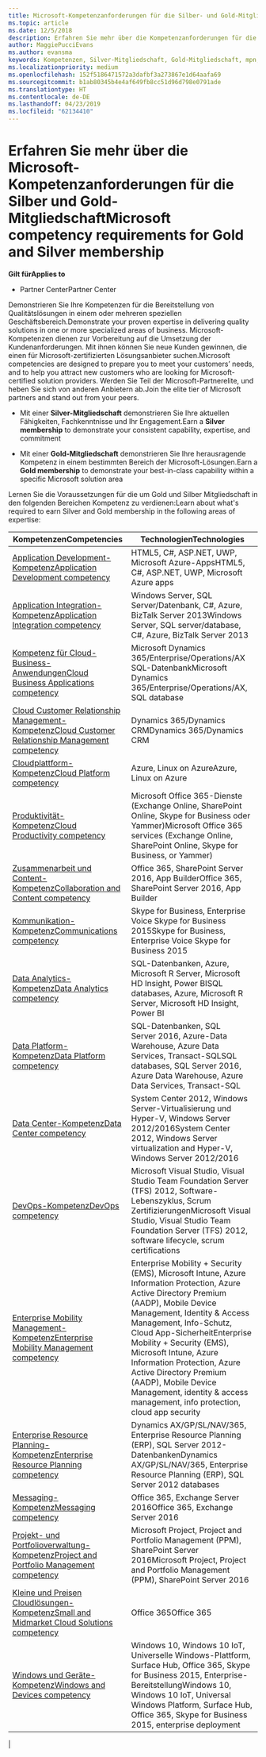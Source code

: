```yaml
---
title: Microsoft-Kompetenzanforderungen für die Silber- und Gold-Mitgliedschaft | Partner Center
ms.topic: article
ms.date: 12/5/2018
description: Erfahren Sie mehr über die Kompetenzanforderungen für die Mitgliedschaftsstufen Silber und Gold.
author: MaggiePucciEvans
ms.author: evansma
keywords: Kompetenzen, Silver-Mitgliedschaft, Gold-Mitgliedschaft, mpn, MAPS, Kompetenz, Microsoft Partner Network, Network Mitgliedschaft
ms.localizationpriority: medium
ms.openlocfilehash: 152f5186471572a3dafbf3a273867e1d64aafa69
ms.sourcegitcommit: b1ab80345b4e4af649fb8cc51d96d798e0791ade
ms.translationtype: HT
ms.contentlocale: de-DE
ms.lasthandoff: 04/23/2019
ms.locfileid: "62134410"
---
```

# <a name="microsoft-competency-requirements-for-gold-and-silver-membership"></a><span data-ttu-id="cf1fd-104">Erfahren Sie mehr über die Microsoft-Kompetenzanforderungen für die Silber und Gold-Mitgliedschaft</span><span class="sxs-lookup"><span data-stu-id="cf1fd-104">Microsoft competency requirements for Gold and Silver membership</span></span>

<span data-ttu-id="cf1fd-105">**Gilt für**</span><span class="sxs-lookup"><span data-stu-id="cf1fd-105">**Applies to**</span></span>

- <span data-ttu-id="cf1fd-106">Partner Center</span><span class="sxs-lookup"><span data-stu-id="cf1fd-106">Partner Center</span></span>

<span data-ttu-id="cf1fd-107">Demonstrieren Sie Ihre Kompetenzen für die Bereitstellung von Qualitätslösungen in einem oder mehreren speziellen Geschäftsbereich.</span><span class="sxs-lookup"><span data-stu-id="cf1fd-107">Demonstrate your proven expertise in delivering quality solutions in one or more specialized areas of business.</span></span> <span data-ttu-id="cf1fd-108">Microsoft-Kompetenzen dienen zur Vorbereitung auf die Umsetzung der Kundenanforderungen. Mit ihnen können Sie neue Kunden gewinnen, die einen für Microsoft-zertifizierten Lösungsanbieter suchen.</span><span class="sxs-lookup"><span data-stu-id="cf1fd-108">Microsoft competencies are designed to prepare you to meet your customers’ needs, and to help you attract new customers who are looking for Microsoft-certified solution providers.</span></span> <span data-ttu-id="cf1fd-109">Werden Sie Teil der Microsoft-Partnerelite, und heben Sie sich von anderen Anbietern ab.</span><span class="sxs-lookup"><span data-stu-id="cf1fd-109">Join the elite tier of Microsoft partners and stand out from your peers.</span></span>

- <span data-ttu-id="cf1fd-110">Mit einer **Silver-Mitgliedschaft** demonstrieren Sie Ihre aktuellen Fähigkeiten, Fachkenntnisse und Ihr Engagement.</span><span class="sxs-lookup"><span data-stu-id="cf1fd-110">Earn a **Silver membership** to demonstrate your consistent capability, expertise, and commitment</span></span>

- <span data-ttu-id="cf1fd-111">Mit einer **Gold-Mitgliedschaft** demonstrieren Sie Ihre herausragende Kompetenz in einem bestimmten Bereich der Microsoft-Lösungen.</span><span class="sxs-lookup"><span data-stu-id="cf1fd-111">Earn a **Gold membership** to demonstrate your best-in-class capability within a specific Microsoft solution area</span></span>

<span data-ttu-id="cf1fd-112">Lernen Sie die Voraussetzungen für die um Gold und Silber Mitgliedschaft in den folgenden Bereichen Kompetenz zu verdienen:</span><span class="sxs-lookup"><span data-stu-id="cf1fd-112">Learn about what's required to earn Silver and Gold membership in the following areas of expertise:</span></span>

<!-- Removed the ISV competency row as per Sarah Hodge on 12/5/18 

[ISV competency](https://partner.microsoft.com/en-us/membership/isv-competency)| Azure, SQL Server 2016,  Dynamics 365, Office 365, Windows Server 2019, System Center 2016|

-->

| <span data-ttu-id="cf1fd-113">Kompetenzen</span><span class="sxs-lookup"><span data-stu-id="cf1fd-113">Competencies</span></span>  | <span data-ttu-id="cf1fd-114">Technologien</span><span class="sxs-lookup"><span data-stu-id="cf1fd-114">Technologies</span></span> |
|   ------------------   |   -------   |
| [<span data-ttu-id="cf1fd-115">Application Development-Kompetenz</span><span class="sxs-lookup"><span data-stu-id="cf1fd-115">Application Development competency</span></span>](https://partner.microsoft.com/membership/application-development-competency) | <span data-ttu-id="cf1fd-116">HTML5, C#, ASP.NET, UWP, Microsoft Azure-Apps</span><span class="sxs-lookup"><span data-stu-id="cf1fd-116">HTML5, C#, ASP.NET, UWP, Microsoft Azure apps</span></span> |
| [<span data-ttu-id="cf1fd-117">Application Integration-Kompetenz</span><span class="sxs-lookup"><span data-stu-id="cf1fd-117">Application Integration competency</span></span>](https://partner.microsoft.com/membership/application-integration-competency) | <span data-ttu-id="cf1fd-118">Windows Server, SQL Server/Datenbank, C#, Azure, BizTalk Server 2013</span><span class="sxs-lookup"><span data-stu-id="cf1fd-118">Windows Server, SQL server/database, C#, Azure, BizTalk Server 2013</span></span>|
| [<span data-ttu-id="cf1fd-119">Kompetenz für Cloud-Business-Anwendungen</span><span class="sxs-lookup"><span data-stu-id="cf1fd-119">Cloud Business Applications competency</span></span>](https://partner.microsoft.com/membership/cloud-business-applications-competency)| <span data-ttu-id="cf1fd-120">Microsoft Dynamics 365/Enterprise/Operations/AX SQL-Datenbank</span><span class="sxs-lookup"><span data-stu-id="cf1fd-120">Microsoft Dynamics 365/Enterprise/Operations/AX, SQL database</span></span> |
| [<span data-ttu-id="cf1fd-121">Cloud Customer Relationship Management-Kompetenz</span><span class="sxs-lookup"><span data-stu-id="cf1fd-121">Cloud Customer Relationship Management competency</span></span>](https://partner.microsoft.com/membership/cloud-customer-relationship-management-competency)| <span data-ttu-id="cf1fd-122">Dynamics 365/Dynamics CRM</span><span class="sxs-lookup"><span data-stu-id="cf1fd-122">Dynamics 365/Dynamics CRM</span></span> |
| [<span data-ttu-id="cf1fd-123">Cloudplattform-Kompetenz</span><span class="sxs-lookup"><span data-stu-id="cf1fd-123">Cloud Platform competency</span></span>](https://partner.microsoft.com/membership/cloud-platform-competency)| <span data-ttu-id="cf1fd-124">Azure, Linux on Azure</span><span class="sxs-lookup"><span data-stu-id="cf1fd-124">Azure, Linux on Azure</span></span> |
| [<span data-ttu-id="cf1fd-125">Produktivität-Kompetenz</span><span class="sxs-lookup"><span data-stu-id="cf1fd-125">Cloud Productivity competency</span></span>](https://partner.microsoft.com/membership/cloud-productivity-competency)| <span data-ttu-id="cf1fd-126">Microsoft Office 365-Dienste (Exchange Online, SharePoint Online, Skype for Business oder Yammer)</span><span class="sxs-lookup"><span data-stu-id="cf1fd-126">Microsoft Office 365 services (Exchange Online, SharePoint Online, Skype for Business, or Yammer)</span></span>|
| [<span data-ttu-id="cf1fd-127">Zusammenarbeit und Content-Kompetenz</span><span class="sxs-lookup"><span data-stu-id="cf1fd-127">Collaboration and Content competency</span></span>](https://partner.microsoft.com/membership/collaboration-and-content-competency)| <span data-ttu-id="cf1fd-128">Office 365, SharePoint Server 2016, App Builder</span><span class="sxs-lookup"><span data-stu-id="cf1fd-128">Office 365, SharePoint Server 2016, App Builder</span></span> |
| [<span data-ttu-id="cf1fd-129">Kommunikation-Kompetenz</span><span class="sxs-lookup"><span data-stu-id="cf1fd-129">Communications competency</span></span>](https://partner.microsoft.com/membership/communications-competency)| <span data-ttu-id="cf1fd-130">Skype for Business, Enterprise Voice Skype for Business 2015</span><span class="sxs-lookup"><span data-stu-id="cf1fd-130">Skype for Business, Enterprise Voice Skype for Business 2015</span></span> |
| [<span data-ttu-id="cf1fd-131">Data Analytics-Kompetenz</span><span class="sxs-lookup"><span data-stu-id="cf1fd-131">Data Analytics competency</span></span>](https://partner.microsoft.com/membership/data-analytics-competency)| <span data-ttu-id="cf1fd-132">SQL-Datenbanken, Azure, Microsoft R Server, Microsoft HD Insight, Power BI</span><span class="sxs-lookup"><span data-stu-id="cf1fd-132">SQL databases, Azure, Microsoft R Server, Microsoft HD Insight, Power BI</span></span> |
| [<span data-ttu-id="cf1fd-133">Data Platform-Kompetenz</span><span class="sxs-lookup"><span data-stu-id="cf1fd-133">Data Platform competency</span></span>](https://partner.microsoft.com/membership/data-platform-competency)| <span data-ttu-id="cf1fd-134">SQL-Datenbanken, SQL Server 2016, Azure-Data Warehouse, Azure Data Services, Transact-SQL</span><span class="sxs-lookup"><span data-stu-id="cf1fd-134">SQL databases, SQL Server 2016, Azure Data Warehouse, Azure Data Services, Transact-SQL</span></span> |
| [<span data-ttu-id="cf1fd-135">Data Center-Kompetenz</span><span class="sxs-lookup"><span data-stu-id="cf1fd-135">Data Center competency</span></span>](https://partner.microsoft.com/membership/datacenter-competency)| <span data-ttu-id="cf1fd-136">System Center 2012, Windows Server-Virtualisierung und Hyper-V, Windows Server 2012/2016</span><span class="sxs-lookup"><span data-stu-id="cf1fd-136">System Center 2012, Windows Server virtualization and Hyper-V, Windows Server 2012/2016</span></span> |
| [<span data-ttu-id="cf1fd-137">DevOps-Kompetenz</span><span class="sxs-lookup"><span data-stu-id="cf1fd-137">DevOps competency</span></span>](https://partner.microsoft.com/membership/devops-competency)| <span data-ttu-id="cf1fd-138">Microsoft Visual Studio, Visual Studio Team Foundation Server (TFS) 2012, Software-Lebenszyklus, Scrum Zertifizierungen</span><span class="sxs-lookup"><span data-stu-id="cf1fd-138">Microsoft Visual Studio, Visual Studio Team Foundation Server (TFS) 2012, software lifecycle, scrum certifications</span></span> |
| [<span data-ttu-id="cf1fd-139">Enterprise Mobility Management-Kompetenz</span><span class="sxs-lookup"><span data-stu-id="cf1fd-139">Enterprise Mobility Management competency</span></span>](https://partner.microsoft.com/membership/enterprise-mobility-management-competency)| <span data-ttu-id="cf1fd-140">Enterprise Mobility + Security (EMS), Microsoft Intune, Azure Information Protection, Azure Active Directory Premium (AADP), Mobile Device Management, Identity & Access Management, Info-Schutz, Cloud App-Sicherheit</span><span class="sxs-lookup"><span data-stu-id="cf1fd-140">Enterprise Mobility + Security (EMS), Microsoft Intune, Azure Information Protection, Azure Active Directory Premium (AADP), Mobile Device Management, identity & access management, info protection, cloud app security</span></span> |
| [<span data-ttu-id="cf1fd-141">Enterprise Resource Planning-Kompetenz</span><span class="sxs-lookup"><span data-stu-id="cf1fd-141">Enterprise Resource Planning competency</span></span>](https://partner.microsoft.com/membership/enterprise-resource-planning-competency)| <span data-ttu-id="cf1fd-142">Dynamics AX/GP/SL/NAV/365, Enterprise Resource Planning (ERP), SQL Server 2012-Datenbanken</span><span class="sxs-lookup"><span data-stu-id="cf1fd-142">Dynamics AX/GP/SL/NAV/365, Enterprise Resource Planning (ERP), SQL Server 2012 databases</span></span>  |
| [<span data-ttu-id="cf1fd-143">Messaging-Kompetenz</span><span class="sxs-lookup"><span data-stu-id="cf1fd-143">Messaging competency</span></span>](https://partner.microsoft.com/membership/messaging-competency)| <span data-ttu-id="cf1fd-144">Office 365, Exchange Server 2016</span><span class="sxs-lookup"><span data-stu-id="cf1fd-144">Office 365, Exchange Server 2016</span></span> |
| [<span data-ttu-id="cf1fd-145">Projekt- und Portfolioverwaltung-Kompetenz</span><span class="sxs-lookup"><span data-stu-id="cf1fd-145">Project and Portfolio Management competency</span></span>](https://partner.microsoft.com/membership/project-portfolio-management-competency)| <span data-ttu-id="cf1fd-146">Microsoft Project, Project and Portfolio Management (PPM), SharePoint Server 2016</span><span class="sxs-lookup"><span data-stu-id="cf1fd-146">Microsoft Project, Project and Portfolio Management (PPM), SharePoint Server 2016</span></span>|
| [<span data-ttu-id="cf1fd-147">Kleine und Preisen Cloudlösungen-Kompetenz</span><span class="sxs-lookup"><span data-stu-id="cf1fd-147">Small and Midmarket Cloud Solutions competency</span></span>](https://partner.microsoft.com/membership/small-midmarket-cloud-solutions-competency)| <span data-ttu-id="cf1fd-148">Office 365</span><span class="sxs-lookup"><span data-stu-id="cf1fd-148">Office 365</span></span> |
| [<span data-ttu-id="cf1fd-149">Windows und Geräte-Kompetenz</span><span class="sxs-lookup"><span data-stu-id="cf1fd-149">Windows and Devices competency</span></span>](https://partner.microsoft.com/membership/windows-and-devices-competency)| <span data-ttu-id="cf1fd-150">Windows 10, Windows 10 IoT, Universelle Windows-Plattform, Surface Hub, Office 365, Skype for Business 2015, Enterprise-Bereitstellung</span><span class="sxs-lookup"><span data-stu-id="cf1fd-150">Windows 10, Windows 10 IoT, Universal Windows Platform, Surface Hub, Office 365, Skype for Business 2015, enterprise deployment</span></span> |
|